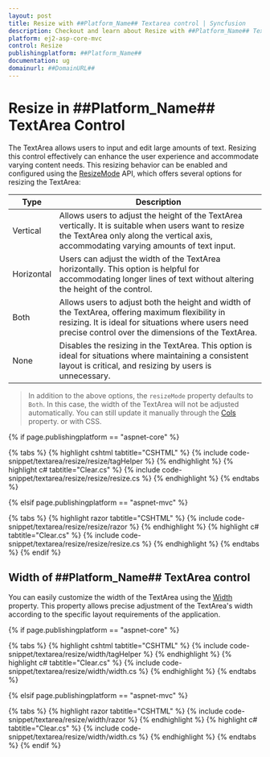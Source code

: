 ```yaml
---
layout: post
title: Resize with ##Platform_Name## Textarea control | Syncfusion
description: Checkout and learn about Resize with ##Platform_Name## Textarea control of Syncfusion Essential JS 2 and more details.
platform: ej2-asp-core-mvc
control: Resize
publishingplatform: ##Platform_Name##
documentation: ug
domainurl: ##DomainURL##
---
```


# Resize in ##Platform_Name## TextArea Control

The TextArea allows users to input and edit large amounts of text. Resizing this control effectively can enhance the user experience and accommodate varying content needs. This resizing behavior can be enabled and configured using the [ResizeMode](https://help.syncfusion.com/cr/aspnetcore-js2/Syncfusion.EJ2.Inputs.TextArea.html#Syncfusion_EJ2_Inputs_TextArea_ResizeMode) API, which offers several options for resizing the TextArea:

| Type  | Description |
| -- | -- |
| Vertical  | Allows users to adjust the height of the TextArea vertically. It is suitable when users want to resize the TextArea only along the vertical axis, accommodating varying amounts of text input. |
| Horizontal | Users can adjust the width of the TextArea horizontally. This option is helpful for accommodating longer lines of text without altering the height of the control. |
| Both | Allows users to adjust both the height and width of the TextArea, offering maximum flexibility in resizing. It is ideal for situations where users need precise control over the dimensions of the TextArea. |
| None | Disables the resizing in the TextArea. This option is ideal for situations where maintaining a consistent layout is critical, and resizing by users is unnecessary. |

> In addition to the above options, the `resizeMode` property defaults to `Both`. In this case, the width of the TextArea will not be adjusted automatically. You can still update it manually through the [Cols](https://help.syncfusion.com/cr/aspnetcore-js2/Syncfusion.EJ2.Inputs.TextArea.html#Syncfusion_EJ2_Inputs_TextArea_Cols) property. or with CSS.

{% if page.publishingplatform == "aspnet-core" %}

{% tabs %}
{% highlight cshtml tabtitle="CSHTML" %}
{% include code-snippet/textarea/resize/resize/tagHelper %}
{% endhighlight %}
{% highlight c# tabtitle="Clear.cs" %}
{% include code-snippet/textarea/resize/resize/resize.cs %}
{% endhighlight %}
{% endtabs %}

{% elsif page.publishingplatform == "aspnet-mvc" %}

{% tabs %}
{% highlight razor tabtitle="CSHTML" %}
{% include code-snippet/textarea/resize/resize/razor %}
{% endhighlight %}
{% highlight c# tabtitle="Clear.cs" %}
{% include code-snippet/textarea/resize/resize/resize.cs %}
{% endhighlight %}
{% endtabs %}
{% endif %}

## Width of ##Platform_Name## TextArea control

You can easily customize the width of the TextArea using the [Width](https://help.syncfusion.com/cr/aspnetcore-js2/Syncfusion.EJ2.Inputs.TextArea.html#Syncfusion_EJ2_Inputs_TextArea_Width) property. This property allows precise adjustment of the TextArea's width according to the specific layout requirements of the application.

{% if page.publishingplatform == "aspnet-core" %}

{% tabs %}
{% highlight cshtml tabtitle="CSHTML" %}
{% include code-snippet/textarea/resize/width/tagHelper %}
{% endhighlight %}
{% highlight c# tabtitle="Clear.cs" %}
{% include code-snippet/textarea/resize/width/width.cs %}
{% endhighlight %}
{% endtabs %}

{% elsif page.publishingplatform == "aspnet-mvc" %}

{% tabs %}
{% highlight razor tabtitle="CSHTML" %}
{% include code-snippet/textarea/resize/width/razor %}
{% endhighlight %}
{% highlight c# tabtitle="Clear.cs" %}
{% include code-snippet/textarea/resize/width/width.cs %}
{% endhighlight %}
{% endtabs %}
{% endif %}
